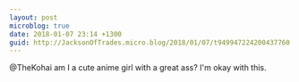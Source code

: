 ```yaml
---
layout: post
microblog: true
date: 2018-01-07 23:14 +1300
guid: http://JacksonOfTrades.micro.blog/2018/01/07/t949947224200437760.html
---
```

@TheKohai am I a cute anime girl with a great ass? I'm okay with this.
